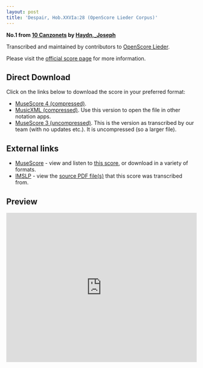 ```yaml
---
layout: post
title: 'Despair, Hob.XXVIa:28 (OpenScore Lieder Corpus)'
---
```


__No.1 from [10 Canzonets](https://fourscoreandmore.org/openscore/lieder/Haydn,_Joseph/10_Canzonets/) by [Haydn,_Joseph](https://fourscoreandmore.org/openscore/lieder/Haydn,_Joseph)__

Transcribed and maintained by contributors to [OpenScore Lieder].

Please visit the [official score page] for more information.

[official score page]: https://musescore.com/openscore-lieder-corpus/scores/6454673
[OpenScore Lieder]: https://musescore.com/openscore-lieder-corpus

## Direct Download

Click on the links below to download the score in your preferred format:
- [MuseScore 4 (compressed)](https://github.com/openscore/lieder/blob/main/scores/Haydn,_Joseph/10_Canzonets/01_Despair,_Hob.XXVIa28/lc6454673.mscz?raw=true).
- [MusicXML (compressed)](https://github.com/openscore/lieder/blob/main/scores/Haydn,_Joseph/10_Canzonets/01_Despair,_Hob.XXVIa28/lc6454673.mxl?raw=true). Use this version to open the file in other notation apps.
- [MuseScore 3 (uncompressed)](https://github.com/openscore/lieder/blob/main/scores/Haydn,_Joseph/10_Canzonets/01_Despair,_Hob.XXVIa28/lc6454673.mscx?raw=true). This is the version as transcribed by our team (with no updates etc.). It is uncompressed (so a larger file).

## External links

- [MuseScore] - view and listen to [this score][MuseScore], or download in a variety of formats.
- [IMSLP] - view the [source PDF file(s)][IMSLP] that this score was transcribed from.

[MuseScore]: https://musescore.com/score/6454673
[IMSLP]: https://imslp.org/wiki/Special:ReverseLookup/292750

## Preview

<iframe width="100%" height="394" src="https://musescore.com/openscore-lieder-corpus/scores/6454673/embed" frameborder="0" allowfullscreen allow="autoplay; fullscreen"></iframe>
